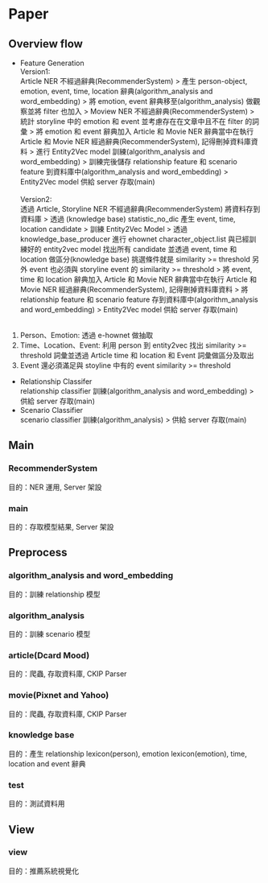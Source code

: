 # Paper
## Overview flow
* Feature Generation</br>
Version1: </br>
Article NER 不經過辭典(RecommenderSystem) > 產生 person-object, emotion, event, time, location 辭典(algorithm_analysis and word_embedding) > 將 emotion, event 辭典移至(algorithm_analysis) 做觀察並將 filter 也加入 > Moview NER 不經過辭典(RecommenderSystem) > 統計 storyline 中的 emotion 和 event 並考慮存在在文章中且不在 filter 的詞彙 > 將 emotion 和 event 辭典加入 Article 和 Movie NER 辭典當中在執行 Article 和 Movie NER 經過辭典(RecommenderSystem), 記得刪掉資料庫資料 > 進行 Entity2Vec model 訓練(algorithm_analysis and word_embedding) > 訓練完後儲存 relationship feature 和 scenario feature 到資料庫中(algorithm_analysis and word_embedding) > Entity2Vec model 供給 server 存取(main)</br></br>
Version2: </br>
透過 Article, Storyline NER 不經過辭典(RecommenderSystem) 將資料存到資料庫 > 透過 (knowledge base) statistic_no_dic 產生 event, time, location candidate > 訓練 Entity2Vec Model > 透過 knowledge_base_producer 進行 ehownet character_object.list 與已經訓練好的 entity2vec model 找出所有 candidate 並透過 event, time 和 location 做區分(knowledge base) 挑選條件就是 similarity >= threshold 另外 event 也必須與 storyline event 的 similarity >= threshold > 將 event, time 和 location 辭典加入 Article 和 Movie NER 辭典當中在執行 Article 和 Movie NER 經過辭典(RecommenderSystem), 記得刪掉資料庫資料 > 將 relationship feature 和 scenario feature 存到資料庫中(algorithm_analysis and word_embedding) > Entity2Vec model 供給 server 存取(main)</br></br>
1. Person、Emotion: 透過 e-hownet 做抽取</br>
2. Time、Location、Event: 利用 person 到 entity2vec 找出 similarity >= threshold 詞彙並透過 Article time 和 location 和 Event 詞彙做區分及取出</br>
3. Event 還必須滿足與 stoyline 中有的 event similarity >= threshold</br>

* Relationship Classifer</br>
relationship classifier 訓練(algorithm_analysis and word_embedding) > 供給 server 存取(main)
* Scenario Classifier</br>
scenario classifier 訓練(algorithm_analysis) > 供給 server 存取(main)

## Main
### RecommenderSystem
目的：NER 運用, Server 架設
### main
目的：存取模型結果, Server 架設

## Preprocess
### algorithm_analysis and word_embedding
目的：訓練 relationship 模型
### algorithm_analysis
目的：訓練 scenario 模型
### article(Dcard Mood)
目的：爬蟲, 存取資料庫, CKIP Parser
### movie(Pixnet and Yahoo)
目的：爬蟲, 存取資料庫, CKIP Parser
### knowledge base
目的：產生 relationship lexicon(person), emotion lexicon(emotion), time, location and event 辭典 
### test
目的：測試資料用

## View
### view
目的：推薦系統視覺化

